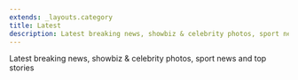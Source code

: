 ```yaml
---
extends: _layouts.category
title: Latest
description: Latest breaking news, showbiz & celebrity photos, sport news and top stories
---
```


Latest breaking news, showbiz & celebrity photos, sport news and top stories